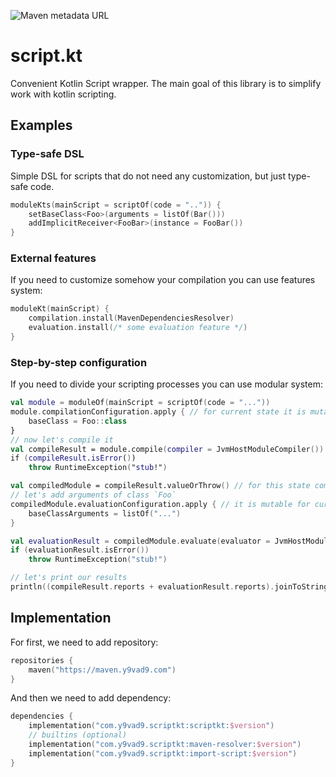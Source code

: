 ![Maven metadata URL](https://img.shields.io/maven-metadata/v?label=%24version&metadataUrl=https%3A%2F%2Fmaven.y9vad9.com%2Fcom%2Fy9vad9%2Fscriptkt%2Fscriptkt%2Fmaven-metadata.xml)

# script.kt

Convenient Kotlin Script wrapper. The main goal of this library is to simplify work with kotlin scripting.

## Examples

### Type-safe DSL

Simple DSL for scripts that do not need any customization, but just type-safe code.

```kotlin
moduleKts(mainScript = scriptOf(code = "..")) {
    setBaseClass<Foo>(arguments = listOf(Bar()))
    addImplicitReceiver<FooBar>(instance = FooBar())
}
```

### External features

If you need to customize somehow your compilation you can use features system:

```kotlin
moduleKt(mainScript) {
    compilation.install(MavenDependenciesResolver)
    evaluation.install(/* some evaluation feature */)
}
```

### Step-by-step configuration

If you need to divide your scripting processes you can use modular system:

```kotlin
val module = moduleOf(mainScript = scriptOf(code = "..."))
module.compilationConfiguration.apply { // for current state it is mutable
    baseClass = Foo::class
}
// now let's compile it
val compileResult = module.compile(compiler = JvmHostModuleCompiler())
if (compileResult.isError())
    throw RuntimeException("stub!")

val compiledModule = compileResult.valueOrThrow() // for this state compilation configuration is immutable
// let's add arguments of class `Foo`
compiledModule.evaluationConfiguration.apply { // it is mutable for current state
    baseClassArguments = listOf("...")
}

val evaluationResult = compiledModule.evaluate(evaluator = JvmHostModuleEvaluator())
if (evaluationResult.isError())
    throw RuntimeException("stub!")

// let's print our results
println((compileResult.reports + evaluationResult.reports).joinToString("\n") { it.render() })
```

## Implementation

For first, we need to add repository:

```kotlin
repositories {
    maven("https://maven.y9vad9.com")
}
```

And then we need to add dependency:

```kotlin
dependencies {
    implementation("com.y9vad9.scriptkt:scriptkt:$version")
    // builtins (optional)
    implementation("com.y9vad9.scriptkt:maven-resolver:$version")
    implementation("com.y9vad9.scriptkt:import-script:$version")
}
```
